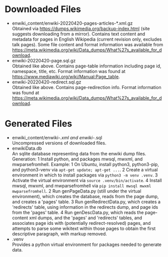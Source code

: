 Downloaded Files
================
-   enwiki\_content/enwiki-20220420-pages-articles-*.xml.gz <br>
    Obtained via https://dumps.wikimedia.org/backup-index.html (site suggests downloading from a mirror).
    Contains text content and metadata for pages in English Wikipedia (current revision only, excludes talk pages).
    Some file content and format information was available from
    https://meta.wikimedia.org/wiki/Data_dumps/What%27s_available_for_download.
-   enwiki-20220420-page.sql.gz <br>
    Obtained like above. Contains page-table information including page id, namespace, title, etc.
    Format information was found at https://www.mediawiki.org/wiki/Manual:Page_table.
-   enwiki-20220420-redirect.sql.gz <br>
    Obtained like above. Contains page-redirection info.
    Format information was found at https://meta.wikimedia.org/wiki/Data_dumps/What%27s_available_for_download.

Generated Files
===============
-   enwiki\_content/enwiki-*.xml and enwiki-*.sql <br>
    Uncompressed versions of downloaded files.
-   enwikiData.db <br>
    An sqlite database representing data from the enwiki dump files.
    Generation: 
    1   Install python, and packages mwsql, mwxml, and mwparsefromhell. Example:
        1   On Ubuntu, install python3, python3-pip, and python3-venv via `apt-get update; apt-get ...`.
        2   Create a virtual environment in which to install packages via `python3 -m venv .venv`.
        3   Activate the virtual environment via `source .venv/bin/activate`.
        4   Install mwsql, mwxml, and mwparsefromhell via `pip install mwsql mwxml mwparsefromhell`.
    2   Run genPageData.py (still under the virtual environment), which creates the database,
        reads from the page dump, and creates a 'pages' table.
    3   Run genRedirectData.py, which creates a 'redirects' table, using information in the redirects dump,
        and page ids from the 'pages' table.
    4   Run genDescData.py, which reads the page-content xml dumps, and the 'pages' and 'redirects' tables,
        and associates page ids with (potentially redirect-resolved) pages, and attempts to parse some
        wikitext within those pages to obtain the first descriptive paragraph, with markup removed.
-   .venv <br>
    Provides a python virtual environment for packages needed to generate data.
